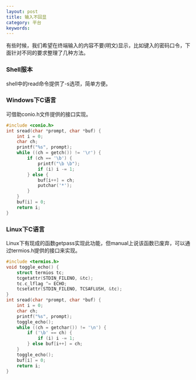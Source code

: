 ```yaml
---
layout: post
title: 输入不回显
category: 平台
keywords:
---
```


有些时候，我们希望在终端输入的内容不要(明文)显示，比如键入的密码口令，下面针对不同的要求整理了几种方法。

### Shell服本

shell中的read命令提供了-s选项，简单方便。

### Windows下C语言

可借助conio.h文件提供的接口实现。

```c
#include <conio.h>
int sread(char *prompt, char *buf) {
    int i = 0;
    char ch;
    printf("%s", prompt);
    while ((ch = getch()) != '\r') {
        if (ch == '\b') {
            printf("\b \b");
            if (i) i -= 1;
        } else {
            buf[i++] = ch;
            putchar('*');
        }
    }
    buf[i] = 0;
    return i;
}
```

### Linux下C语言

Linux下有现成的函数getpass实现此功能，但manual上说该函数已废弃，可以通过termios.h提供的接口来实现。

```c
#include <termios.h>
void toggle_echo() {
    struct termios tc;
    tcgetattr(STDIN_FILENO, &tc);
    tc.c_lflag ^= ECHO;
    tcsetattr(STDIN_FILENO, TCSAFLUSH, &tc);
}
int sread(char *prompt, char *buf) {
    int i = 0;
    char ch;
    printf("%s", prompt);
    toggle_echo();
    while ((ch = getchar()) != '\n') {
        if ('\b' == ch) {
            if (i) i -= 1;
        } else buf[i++] = ch;
    }
    toggle_echo();
    buf[i] = 0;
    return i;
}
```


